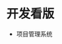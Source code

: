 <!--
 * @Author: jackning 270580156@qq.com
 * @Date: 2024-09-11 10:22:00
 * @LastEditors: jackning 270580156@qq.com
 * @LastEditTime: 2025-02-06 16:37:46
 * @Description: bytedesk.com https://github.com/Bytedesk/bytedesk
 *   Please be aware of the BSL license restrictions before installing Bytedesk IM – 
 *  selling, reselling, or hosting Bytedesk IM as a service is a breach of the terms and automatically terminates your rights under the license.
 *  Business Source License 1.1: https://github.com/Bytedesk/bytedesk/blob/main/LICENSE 
 *  contact: 270580156@qq.com 
 *  联系：270580156@qq.com
 * Copyright (c) 2024 by bytedesk.com, All Rights Reserved. 
-->
# 开发看版

- 项目管理系统
